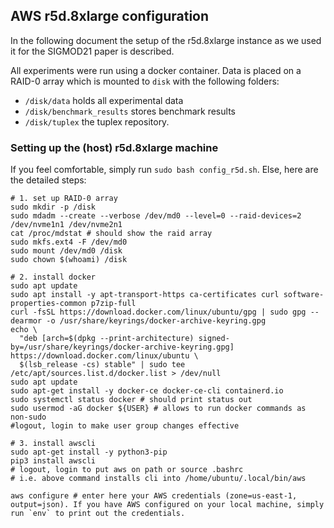 ## AWS r5d.8xlarge configuration

In the following document the setup of the r5d.8xlarge instance as we used it for the SIGMOD21 paper is described.

All experiments were run using a docker container. Data is placed on a RAID-0 array which is mounted to `disk` with the following folders:

* `/disk/data` holds all experimental data
* `/disk/benchmark_results` stores benchmark results
* `/disk/tuplex` the tuplex repository.

### Setting up the (host) r5d.8xlarge machine
If you feel comfortable, simply run `sudo bash config_r5d.sh`. Else, here are the detailed steps:
```
# 1. set up RAID-0 array
sudo mkdir -p /disk
sudo mdadm --create --verbose /dev/md0 --level=0 --raid-devices=2 /dev/nvme1n1 /dev/nvme2n1
cat /proc/mdstat # should show the raid array
sudo mkfs.ext4 -F /dev/md0
sudo mount /dev/md0 /disk
sudo chown $(whoami) /disk

# 2. install docker
sudo apt update
sudo apt install -y apt-transport-https ca-certificates curl software-properties-common p7zip-full
curl -fsSL https://download.docker.com/linux/ubuntu/gpg | sudo gpg --dearmor -o /usr/share/keyrings/docker-archive-keyring.gpg
echo \
  "deb [arch=$(dpkg --print-architecture) signed-by=/usr/share/keyrings/docker-archive-keyring.gpg] https://download.docker.com/linux/ubuntu \
  $(lsb_release -cs) stable" | sudo tee /etc/apt/sources.list.d/docker.list > /dev/null
sudo apt update
sudo apt-get install -y docker-ce docker-ce-cli containerd.io
sudo systemctl status docker # should print status out
sudo usermod -aG docker ${USER} # allows to run docker commands as non-sudo
#logout, login to make user group changes effective

# 3. install awscli
sudo apt-get install -y python3-pip
pip3 install awscli
# logout, login to put aws on path or source .bashrc
# i.e. above command installs cli into /home/ubuntu/.local/bin/aws

aws configure # enter here your AWS credentials (zone=us-east-1, output=json). If you have AWS configured on your local machine, simply run `env` to print out the credentials.

```
